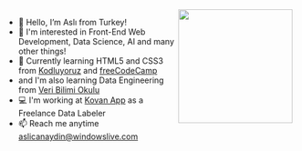 <img align='right' src='https://github.com/aslicanaydin/aslicanaydin/assets/146888286/2b0cb692-f303-4b42-88b3-fe80a76d50e3)' width="200">

<!--About Me-->
- 👋 Hello, I’m Aslı from Turkey!
- 👀 I'm interested in Front-End Web Development, Data Science, AI and many other things!
- 🌱 Currently learning HTML5 and CSS3 from [Kodluyoruz](https://kodluyoruz.org/) and [freeCodeCamp](https://www.freecodecamp.org/)
-  and I'm also learning Data Engineering from [Veri Bilimi Okulu](https://www.veribilimiokulu.com/)
- 💻 I'm working at [Kovan App](https://kovan.app/) as a Freelance Data Labeler 
- 📫 Reach me anytime aslicanaydin@windowslive.com
<!--About me-->
